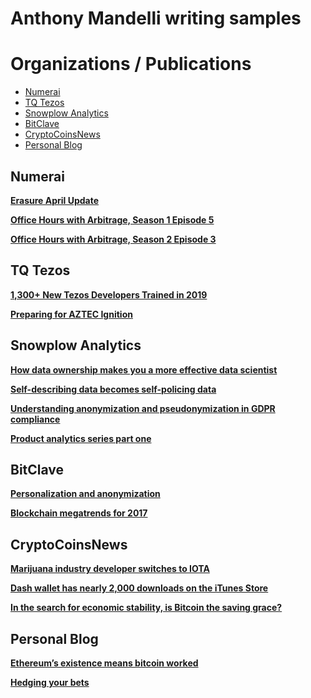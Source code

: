 # Anthony Mandelli writing samples


# Organizations / Publications
- [Numerai](#Numerai)
- [TQ Tezos](#tq)
- [Snowplow Analytics](#sp)
- [BitClave](#bitclave)
- [CryptoCoinsNews](#ccn)
- [Personal Blog](#personal)




<h2 id='Numerai'>Numerai</h2>

[**Erasure April Update**](https://medium.com/numerai/placeholder-thesis-design-update-aliens-exist-620c2459bedb)

[**Office Hours with Arbitrage, Season 1 Episode 5**](https://docs.numer.ai/office-hours-with-arbitrage/office-hours-recaps/ohwa-5)

[**Office Hours with Arbitrage, Season 2 Episode 3**](https://docs.numer.ai/office-hours-with-arbitrage/office-hours-recaps-season-2/ohwa-s02e03)




<h2 id='tq'>TQ Tezos</h2>

[**1,300+ New Tezos Developers Trained in 2019**](https://medium.com/tqtezos/1-300-new-tezos-developers-trained-in-2019-31b0719186dd)

[**Preparing for AZTEC Ignition**](https://medium.com/tqtezos/preparing-for-aztec-ignition-662610c1801b)




<h2 id='sp'>Snowplow Analytics</h2>

[**How data ownership makes you a more effective data scientist**](https://snowplowanalytics.com/blog/2019/02/05/how-data-ownership-makes-you-a-more-effective-data-scientist/)

[**Self-describing data becomes self-policing data**](https://snowplowanalytics.com/blog/2018/08/08/self-describing-data-becomes-self-policing-data/)

[**Understanding anonymization and pseudonymization in GDPR compliance**](https://snowplowanalytics.com/blog/2018/03/02/understanding-the-role-of-anonymization-and-pseudonymization-in-gdpr/)

[**Product analytics series part one**](https://snowplowanalytics.com/blog/2018/01/19/product-analytics-part-one-data-and-digital-products/)



<h2 id='bitclave'>BitClave</h2>

[**Personalization and anonymization**](https://medium.com/@BitClave/personalization-anonymization-3d382b3f1f1b)

[**Blockchain megatrends for 2017**](https://medium.com/@BitClave/blockchain-megatrends-for-2017-799f497632ea)




<h2 id='ccn'>CryptoCoinsNews</h2>

[**Marijuana industry developer switches to IOTA**](https://www.ccn.com/industry-disruptor-paragon-coin-partners-with-iota)

[**Dash wallet has nearly 2,000 downloads on the iTunes Store**](https://www.ccn.com/dash-ceo-weve-had-nearly-2000-downloads-on-the-apple-app-store)

[**In the search for economic stability, is Bitcoin the saving grace?**](https://www.ccn.com/search-economic-stability-bitcoin-saving-grace)




<h2 id='personal'>Personal Blog</h2>

[**Ethereum’s existence means bitcoin worked**](https://mandelliant.blogspot.com/2017/04/ethereums-existence-means-bitcoin-worked.html)

[**Hedging your bets**](https://mandelliant.blogspot.com/2017/03/hedging-your-bets.html)




